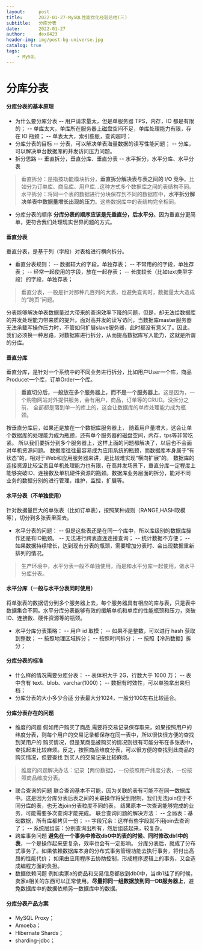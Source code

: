 ```yaml
---
layout:     post
title:      2022-01-27-MySQL性能优化经验总结(三)
subtitle:   分库分表
date:       2022-01-27
author:     dex0423
header-img: img/post-bg-universe.jpg
catalog: true
tags:
    - MySQL
---
```



# 分库分表

#### 分库分表的基本原理
- 为什么要分库分表
  -- 用户请求量太，但是单服务器 TPS，内存，IO 都是有限的；
  -- 单库太大，单库所在服务器上磁盘空间不足，单库处理能力有限，存在 IO 瓶颈；
  -- 单表太大，索引膨胀，查询超时；
- 分库分表的目标
  -- 分表，可以解决单表海量数据的读写性能问题；
  -- 分库，可以解决单台数据库的并发访问压力问题。
- 拆分思路
  -- 垂直拆分，垂直分库、垂直分表
  -- 水平拆分，水平分库、水平分表
>垂直拆分：是指按功能模块拆分，**垂直拆分解决表与表之间的 I/O 竞争**。比如分为订单库、商品库、用户库...这种方式多个数据库之间的表结构不同。
水平拆分：将同一个表的数据进行分块保存到不同的数据库中，**水平拆分解决单表中数据量增长出现的压力**。这些数据库中的表结构完全相同。
- 分库分表的顺序
  **分库分表的顺序应该是先垂直分，后水平分**。因为垂直分更简单，更符合我们处理现实世界问题的方式。
#### 垂直分表
垂直分表，是基于列（字段）对表格进行横向拆分。
- 垂直分表规则：
  -- 数据较大的字段，单独存表；
  -- 不常用的的字段，单独存表；
  -- 经常一起使用的字段，放在一起存表；
  -- 长度较长（比如text类型字段）的字段，单独存表；
>垂直分表，一般是针对那种几百列的大表，也避免查询时，数据量太大造成的“跨页”问题。

分表能够解决单表数据量过大带来的查询效率下降的问题，但是，却无法给数据库的并发处理能力带来质的提升。面对高并发的读写访问，当数据库master服务器无法承载写操作压力时，不管如何扩展slave服务器，此时都没有意义了。因此，我们必须换一种思路，对数据库进行拆分，从而提高数据库写入能力，这就是所谓的分库。
#### 垂直分库
垂直分库，是针对一个系统中的不同业务进行拆分，比如用户User一个库，商品Producet一个库，订单Order一个库。
>**垂直切分后，一般放在多个服务器上，而不是一个服务器上**。这是因为，一个购物网站对外提供服务，会有用户，商品，订单等的CRUD。没拆分之前， 全部都是落到单一的库上的，这会让数据库的单库处理能力成为瓶颈。

按垂直分库后，如果还是放在一个数据库服务器上， 随着用户量增大，这会让单个数据库的处理能力成为瓶颈，还有单个服务器的磁盘空间，内存，tps等非常吃紧。 所以我们要拆分到多个服务器上，这样上面的问题都解决了，以后也不会面对单机资源问题。
数据库往往最容易成为应用系统的瓶颈，而数据库本身属于“有状态”的，相对于Web和应用服务器来讲，是比较难实现“横向扩展”的。 数据库的连接资源比较宝贵且单机处理能力也有限，在高并发场景下，垂直分库一定程度上能够突破IO、连接数及单机硬件资源的瓶颈。数据库业务层面的拆分，能对不同业务的数据分别的进行管理，维护，监控，扩展等。

#### 水平分表（不单独使用）
针对数据量巨大的单张表（比如订单表），按照某种规则（RANGE,HASH取模等），切分到多张表里面去。
- 水平分表的问题：
  -- 但是这些表还是在同一个库中，所以库级别的数据库操作还是有IO瓶颈。
  -- 无法进行跨表直连连接查询；
  -- 统计数据不方便；
  -- 如果数据持续增长，达到现有分表的瓶颈，需要增加分表时、会出现数据重新排列的情况。
> 生产环境中，水平分表一般不单独使用，而是和水平分库一起使用，做水平分库分表。
#### 水平分库（一般与水平分表同时使用）
将单张表的数据切分到多个服务器上去，每个服务器具有相应的库与表，只是表中数据集合不同。水平分库分表能够有效的缓解单机和单库的性能瓶颈和压力，突破IO、连接数、硬件资源等的瓶颈。
- 水平分库分表策略：
  -- 用户 id 取模；
  -- 如果不是整数，可以进行 hash 获取到整数；
  -- 按照地理区域拆分；
  -- 按照时间拆分；
  -- 按照【冷热数据】拆分；
#### 分库分表的标准
- 什么样的情况需要分库分表：
  -- 表体积大于 2G，行数大于 1000 万；
  -- 表中含有 text、blob、varchar(1000)；
  -- 数据有时效性，可以单独拿出来归档；
- 分库分表的大小多少合适
  分表最大分1024，一般分100左右比较适合。
#### 分库分表存在的问题
- 维度的问题
  假如用户购买了商品,需要将交易记录保存取来，如果按照用户的纬度分表，则每个用户的交易记录都保存在同一表中，所以很快很方便的查找到某用户的 购买情况，但是某商品被购买的情况则很有可能分布在多张表中，查找起来比较麻烦。反之，按照商品维度分表，可以很方便的查找到此商品的购买情况，但要查找 到买人的交易记录比较麻烦。
>维度的问题解决办法：记录【两份数据】，一份按照用户纬度分表，一份按照商品维度分表。
- 联合查询的问题
  联合查询基本不可能，因为关联的表有可能不在同一数据库中。这是因为分库分表后表之间的关联操作将受到限制，我们无法join位于不同分库的表，也无法join分表粒度不同的表， 结果原本一次查询能够完成的业务，可能需要多次查询才能完成。
  联合查询问题的解决方法：
  -- 全局表：基础数据，所有库都拷贝一份；
  -- 字段冗余：这样有些字段就不用join去查询了；
  -- 系统层组装：分别查询出所有，然后组装起来，较复杂。
- 跨库事务问题
  **避免在一个事务中修改db0中的表的时候、同时修改db1中的表**，一个是操作起来更复杂，效率也会有一定影响。
  分库分表后，就成了分布式事务了。如果依赖数据库本身的分布式事务管理功能去执行事务，将付出高昂的性能代价； 如果由应用程序去协助控制，形成程序逻辑上的事务，又会造成编程方面的负担。
- 数据依赖问题
  例如卖家a的商品和交易信息都放到db0中，当db1挂了的时候，卖家a相关的东西可以正常使用。**尽量把同一组数据放到同一DB服务器上**，避免数据库中的数据依赖另一数据库中的数据。
#### 分库分表产品方案
- MySQL Proxy；
- Amoeba；
- Hibernate Shards；
- sharding-jdbc；